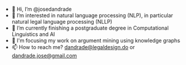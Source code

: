 - 👋 Hi, I’m @josedandrade
- 👀 I’m interested in natural language processing (NLP), in particular natural legal language processing (NLLP)
- 🌱 I’m currently finishing a postgraduate degree in Computational Linguistics and AI
- 💞️ I'm focusing my work on argument mining using knowledge graphs
- 📫 How to reach me? dandrade@legaldesign.do or dandrade.jose@gmail.com

<!---
josedandrade/josedandrade is a ✨ special ✨ repository because its `README.md` (this file) appears on your GitHub profile.
You can click the Preview link to take a look at your changes.
--->
